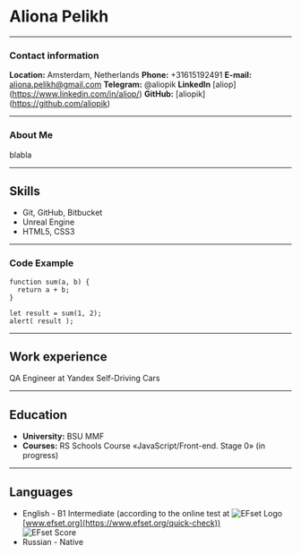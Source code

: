 # Aliona Pelikh

---

### __Contact information__

**Location:** Amsterdam, Netherlands
**Phone:** +31615192491
**E-mail:** aliona.pelikh@gmail.com
**Telegram:** @aliopik
**LinkedIn** [aliop] (https://www.linkedin.com/in/aliop/)
**GitHub:** [aliopik] (https://github.com/aliopik)

---

### __About Me__
blabla

---

## __Skills__
- Git, GitHub, Bitbucket
- Unreal Engine
- HTML5, CSS3

---

### __Code Example__
```
function sum(a, b) {
  return a + b;
}

let result = sum(1, 2);
alert( result );
```
---

## __Work experience__
QA Engineer at Yandex Self-Driving Cars

---

## __Education__ 
- **University:**
	BSU MMF
- **Courses:**
	RS Schools Course «JavaScript/Front-end. Stage 0» (in progress)

---

## __Languages__

- English \- B1 Intermediate (according to the online test at ![EFset Logo](/images/efset-logo.png) [www.efset.org](https://www.efset.org/quick-check))<br>
![EFset Score](/images/efset-english-level.jpg)
- Russian \- Native
